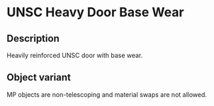 # UNSC Heavy Door Base Wear

## Description

Heavily reinforced UNSC door with base wear.

## Object variant

MP objects are non-telescoping and material swaps are not allowed.
